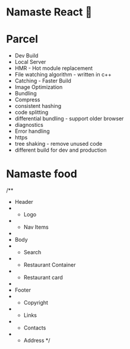 # Namaste React 🚀


# Parcel
- Dev Build
- Local Server
- HMR - Hot module replacement
- File watching algorithm - written in c++
- Catching - Faster Build
- Image Optimization
- Bundling
- Compress
- consistent hashing
- code splitting
- differential bundling - support older browser
- diagnostics
- Error handling
- https
- tree shaking - remove unused code
- different build for dev and production


# Namaste food
/**
 * Header
 *  - Logo
 *  - Nav Items
 * 
 * Body
 *  - Search
 *  - Restaurant Container
 *  - Restaurant card
 * 
 * Footer
 *  - Copyright
 *  - Links
 *  - Contacts
 *  - Address
 */

